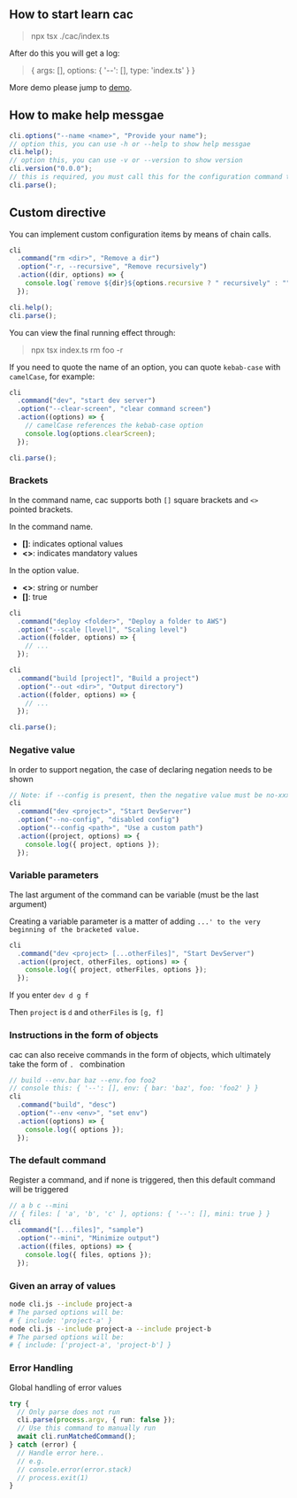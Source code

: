 ## How to start learn cac

> npx tsx ./cac/index.ts

After do this you will get a log:

> { args: [], options: { '--': [], type: 'index.ts' } }

More demo please jump to [demo](./demo.ts).

## How to make help messgae

```ts
cli.options("--name <name>", "Provide your name");
// option this, you can use -h or --help to show help messgae
cli.help();
// option this, you can use -v or --version to show version
cli.version("0.0.0");
// this is required, you must call this for the configuration command to take effect
cli.parse();
```

## Custom directive

You can implement custom configuration items by means of chain calls.

```ts
cli
  .command("rm <dir>", "Remove a dir")
  .option("-r, --recursive", "Remove recursively")
  .action((dir, options) => {
    console.log(`remove ${dir}${options.recursive ? " recursively" : ""}`);
  });

cli.help();
cli.parse();
```

You can view the final running effect through:

> npx tsx index.ts rm foo -r

If you need to quote the name of an option, you can quote `kebab-case` with `camelCase`, for example:

```ts
cli
  .command("dev", "start dev server")
  .option("--clear-screen", "clear command screen")
  .action((options) => {
    // camelCase references the kebab-case option
    console.log(options.clearScreen);
  });

cli.parse();
```

### Brackets

In the command name, cac supports both `[]` square brackets and `<>` pointed brackets.

In the command name.

- **[]**: indicates optional values
- **<>**: indicates mandatory values

In the option value.

- **<>**: string or number
- **[]**: true

```ts
cli
  .command("deploy <folder>", "Deploy a folder to AWS")
  .option("--scale [level]", "Scaling level")
  .action((folder, options) => {
    // ...
  });

cli
  .command("build [project]", "Build a project")
  .option("--out <dir>", "Output directory")
  .action((folder, options) => {
    // ...
  });

cli.parse();
```

### Negative value

In order to support negation, the case of declaring negation needs to be shown

```ts
// Note: if --config is present, then the negative value must be no-xxx
cli
  .command("dev <project>", "Start DevServer")
  .option("--no-config", "disabled config")
  .option("--config <path>", "Use a custom path")
  .action((project, options) => {
    console.log({ project, options });
  });
```

### Variable parameters

The last argument of the command can be variable (must be the last argument)

Creating a variable parameter is a matter of adding `...' to the very beginning of the bracketed value. `

```ts
cli
  .command("dev <project> [...otherFiles]", "Start DevServer")
  .action((project, otherFiles, options) => {
    console.log({ project, otherFiles, options });
  });
```

If you enter `dev d g f`

Then `project` is `d` and `otherFiles` is `[g, f]`

### Instructions in the form of objects

cac can also receive commands in the form of objects, which ultimately take the form of `. ` combination

```ts
// build --env.bar baz --env.foo foo2
// console this: { '--': [], env: { bar: 'baz', foo: 'foo2' } }
cli
  .command("build", "desc")
  .option("--env <env>", "set env")
  .action((options) => {
    console.log({ options });
  });
```

### The default command

Register a command, and if none is triggered, then this default command will be triggered

```ts
// a b c --mini
// { files: [ 'a', 'b', 'c' ], options: { '--': [], mini: true } }
cli
  .command("[...files]", "sample")
  .option("--mini", "Minimize output")
  .action((files, options) => {
    console.log({ files, options });
  });
```

### Given an array of values

```bash
node cli.js --include project-a
# The parsed options will be:
# { include: 'project-a' }
node cli.js --include project-a --include project-b
# The parsed options will be:
# { include: ['project-a', 'project-b'] }
```

### Error Handling

Global handling of error values

```ts
try {
  // Only parse does not run
  cli.parse(process.argv, { run: false });
  // Use this command to manually run
  await cli.runMatchedCommand();
} catch (error) {
  // Handle error here..
  // e.g.
  // console.error(error.stack)
  // process.exit(1)
}
```
